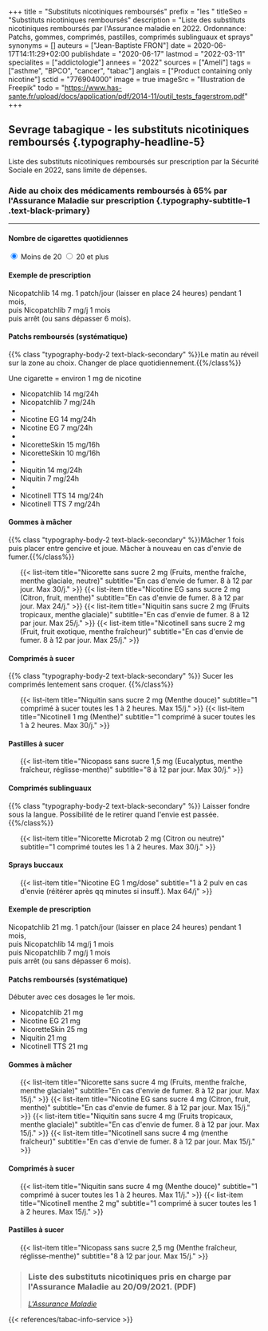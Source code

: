 +++
title = "Substituts nicotiniques remboursés"
prefix = "les "
titleSeo = "Substituts nicotiniques remboursés"
description = "Liste des substituts nicotiniques remboursés par l'Assurance maladie en 2022. Ordonnance: Patchs, gommes, comprimés, pastilles, comprimés sublinguaux et sprays"
synonyms = []
auteurs = ["Jean-Baptiste FRON"]
date = 2020-06-17T14:11:29+02:00
publishdate = "2020-06-17"
lastmod = "2022-03-11"
specialites = ["addictologie"]
annees = "2022"
sources = ["Ameli"]
tags = ["asthme", "BPCO", "cancer", "tabac"]
anglais = ["Product containing only nicotine"]
sctid = "776904000"
image = true
imageSrc = "Illustration de Freepik"
todo = "https://www.has-sante.fr/upload/docs/application/pdf/2014-11/outil_tests_fagerstrom.pdf"
+++

## Sevrage tabagique - les substituts nicotiniques remboursés {.typography-headline-5}

Liste des substituts nicotiniques remboursés sur prescription par la Sécurité Sociale en 2022, sans limite de dépenses.

### Aide au choix des médicaments remboursés à 65% par l'Assurance Maladie sur prescription {.typography-subtitle-1 .text-black-primary}

<hr class="my-3">
<div class="my-3 my-lg-4" style="max-width: 800px">
  <h4 class="typography-headline-6 mb-3">Nombre de cigarettes quotidiennes</h4>
  <div class="d-flex">
    <label class="radio-card m-3" data-toggle="collapse" data-target="#patchs-moins20">
      <input type="radio" name="demo" class="card-input-element d-none" id="moins20" checked required>
      <span class="card card-primary-action rounded-lg card-body d-flex flex-row justify-content-center align-items-center">
        Moins de 20
      </span>
    </label>
    <label class="radio-card m-3" data-toggle="collapse" data-target="#patchs-plus20">
      <input type="radio" name="demo" class="card-input-element d-none" value="plus20">
      <span class="card card-primary-action rounded-lg card-body d-flex flex-row justify-content-center align-items-center">
        20 et plus
      </span>
    </label>
  </div>
</div>
<div class="accordion" id="accordionExample" style="max-width: 800px">
  <div class="collapse show" id="patchs-moins20" data-parent="#accordionExample">
    <div class="card rounded mb-3">
      <div class="card-body">
        <h4 class="card-subtitle">Exemple de prescription</h4>
        <p class="user-select-all">Nicopatchlib 14 mg. 1 patch/jour (laisser en place 24 heures) pendant 1 mois,<br>
          puis Nicopatchlib 7 mg/j 1 mois<br>
          puis arrêt (ou sans dépasser 6 mois).</p>
      </div>
    </div>
    <h4 class="typography-overline font-weight-bolder mt-lg-5">Patchs remboursés (systématique)</h4>
    {{% class "typography-body-2 text-black-secondary" %}}Le matin au réveil sur la zone au choix. Changer de place quotidiennement.{{%/class%}}
    <p>Une cigarette = environ 1 mg de nicotine</p>
    <ul class="list-group list-group-xs"><!--Pierre Fabre-->
      <li class="list-group-item">Nicopatchlib 14 mg<span class="text-muted">/24h</span></li>
      <li class="list-group-item">Nicopatchlib 7 mg<span class="text-muted">/24h</span></li>
      <li class="list-group-divider"></li><!--Nicotine EG-->
      <li class="list-group-item">Nicotine EG 14 mg<span class="text-muted">/24h</span></li>
      <li class="list-group-item">Nicotine EG 7 mg<span class="text-muted">/24h</span></li>
      <li class="list-group-divider"></li><!--Johnson & Johnson, 16h-->
      <li class="list-group-item">NicoretteSkin 15 mg<span class="text-muted">/16h</span></li>
      <li class="list-group-item">NicoretteSkin 10 mg<span class="text-muted">/16h</span></li>
      <li class="list-group-divider"></li>
      <li class="list-group-item">Niquitin 14 mg<span class="text-muted">/24h</span></li>
      <!--Perrigo Company-->
      <li class="list-group-item">Niquitin 7 mg<span class="text-muted">/24h</span></li>
      <li class="list-group-divider"></li>
      <li class="list-group-item">Nicotinell TTS 14 mg<span class="text-muted">/24h</span></li>
      <!--GlaxoSmithKline-->
      <li class="list-group-item">Nicotinell TTS 7 mg<span class="text-muted">/24h</span></li>
    </ul>
    <h4 class="typography-overline mt-lg-5">Gommes à mâcher</h4>
    {{% class "typography-body-2 text-black-secondary" %}}Mâcher 1 fois puis placer entre gencive et joue. Mâcher à nouveau en cas d'envie de fumer.{{%/class%}}
    <ul class="list-group">
      {{< list-item title="Nicorette sans sucre 2 mg (Fruits, menthe fraîche, menthe glaciale, neutre)" subtitle="En cas d'envie de fumer. 8 à 12 par jour. Max 30/j." >}}
      {{< list-item title="Nicotine EG sans sucre 2 mg (Citron, fruit, menthe)" subtitle="En cas d'envie de fumer. 8 à 12 par jour. Max 24/j." >}}
      {{< list-item title="Niquitin sans sucre 2 mg (Fruits tropicaux, menthe glaciale)" subtitle="En cas d'envie de fumer. 8 à 12 par jour. Max 25/j." >}}
      {{< list-item title="Nicotinell sans sucre 2 mg (Fruit, fruit exotique, menthe fraîcheur)" subtitle="En cas d'envie de fumer. 8 à 12 par jour. Max 25/j." >}}
    </ul>
    <!-- Comprimés à sucer -->
    <h4 class="typography-overline mt-lg-3">Comprimés à sucer</h4>
    {{% class "typography-body-2 text-black-secondary" %}} Sucer les comprimés lentement sans croquer. {{%/class%}}
    <ul class="list-group">
      {{< list-item title="Niquitin sans sucre 2 mg (Menthe douce)" subtitle="1 comprimé à sucer toutes les 1 à 2 heures. Max 15/j." >}}
      {{< list-item title="Nicotinell 1 mg (Menthe)" subtitle="1 comprimé à sucer toutes les 1 à 2 heures. Max 30/j." >}}
    </ul>
    <!-- Pastilles à sucer -->
    <h4 class="typography-overline mt-lg-3">Pastilles à sucer</h4>
    <ul class="list-group">
      {{< list-item title="Nicopass sans sucre 1,5 mg (Eucalyptus, menthe fraîcheur, réglisse-menthe)" subtitle="8 à 12 par jour. Max 30/j." >}}
    </ul>
    <!-- Cp sublinguaux -->
    <h4 class="typography-overline mt-lg-3">Comprimés sublinguaux</h4>
    {{% class "typography-body-2 text-black-secondary" %}} Laisser fondre sous la langue. Possibilité de le retirer quand l'envie est passée. {{%/class%}}
    <ul class="list-group">
      {{< list-item title="Nicorette Microtab 2 mg (Citron ou neutre)" subtitle="1 comprimé toutes les 1 à 2 heures. Max 30/j." >}}
    </ul>
    <!-- Sprays buccaux -->
    <h4 class="typography-overline mt-lg-3">Sprays buccaux</h4>
    <ul class="list-group">
      {{< list-item title="Nicotine EG 1 mg/dose" subtitle="1 à 2 pulv en cas d'envie (réitérer après qq minutes si insuff.). Max 64/j" >}}
    </ul>
  </div>
  <!--+20-->
  <div class="collapse" id="patchs-plus20" data-parent="#accordionExample">
    <div class="card rounded mb-3">
      <div class="card-body">
        <h4 class="card-subtitle">Exemple de prescription</h4>
        <p class="card-text user-select-all">Nicopatchlib 21 mg. 1 patch/jour (laisser en place 24 heures) pendant 1 mois,<br>
          puis Nicopatchlib 14 mg/j 1 mois<br>
          puis Nicopatchlib 7 mg/j 1 mois<br>
          puis arrêt (ou sans dépasser 6 mois).</p>
      </div>
    </div>
    <h4 class="typography-overline">Patchs remboursés (systématique)</h4>
    <p class="text-black-secondary">Débuter avec ces dosages le 1er mois.</p>
    <ul class="list-group list-group-xs">
      <li class="list-group-item">Nicopatchlib 21 mg</li>
      <li class="list-group-item">Nicotine EG 21 mg</li>
      <li class="list-group-item">NicoretteSkin 25 mg</li>
      <li class="list-group-item">Niquitin 21 mg</li>
      <li class="list-group-item">Nicotinell TTS 21 mg</li>
    </ul>
    <h4 class="typography-overline mt-lg-5">Gommes à mâcher</h4>
    <ul class="list-group">
      {{< list-item title="Nicorette sans sucre 4 mg (Fruits, menthe fraîche, menthe glaciale)" subtitle="En cas d'envie de fumer. 8 à 12 par jour. Max 15/j." >}}
      {{< list-item title="Nicotine EG sans sucre 4 mg (Citron, fruit, menthe)" subtitle="En cas d'envie de fumer. 8 à 12 par jour. Max 15/j." >}}
      {{< list-item title="Niquitin sans sucre 4 mg (Fruits tropicaux, menthe glaciale)" subtitle="En cas d'envie de fumer. 8 à 12 par jour. Max 15/j." >}}
      {{< list-item title="Nicotinell sans sucre 4 mg (menthe fraîcheur)" subtitle="En cas d'envie de fumer. 8 à 12 par jour. Max 15/j." >}}
    </ul>
    <h4 class="typography-overline mt-lg-3">Comprimés à sucer</h4>
    <ul class="list-group">
      {{< list-item title="Niquitin sans sucre 4 mg (Menthe douce)" subtitle="1 comprimé à sucer toutes les 1 à 2 heures. Max 11/j." >}}
      {{< list-item title="Nicotinell menthe 2 mg" subtitle="1 comprimé à sucer toutes les 1 à 2 heures. Max 15/j." >}}
    </ul>
    <h4 class="typography-overline mt-lg-3">Pastilles à sucer</h4>
    <ul class="list-group">
    {{< list-item title="Nicopass sans sucre 2,5 mg (Menthe fraîcheur, réglisse-menthe)" subtitle="8 à 12 par jour. Max 15/j." >}}
    </ul>
  </div>
</div>

<blockquote class="blockquote mt-5">
  <h3 class="typography-body-2 mb-0">Liste des substituts nicotiniques pris en charge par l'Assurance Maladie au 20/09/2021. (PDF)</h3>
  <footer class="blockquote-footer">
    <cite title="Ameli"><a
        href="https://www.ameli.fr/sites/default/files/Documents/441422/document/liste-substituts-nicotiniques_assurance-maladie_2021-10-15_0.pdf"
        rel="external nofollow noopener">L'Assurance Maladie</a></cite>
  </footer>
</blockquote>

{{< references/tabac-info-service >}}
